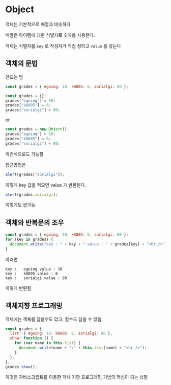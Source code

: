 # Object

객체는 기본적으로 배열과 비슷하다

배열은 아이템에 대한 식별자로 숫자를 사용한다.

객체는 식별자를 `key` 로 작성자가 직접 정하고 `value` 를 넣는다

## 객체의 문법

만드는 법

```js
const grades = { egoing: 10, k8805: 6, sorialgi: 80 };
```

```js
const grades = {};
grades["egoing"] = 10;
grades["k8805"] = 6;
grades["sorialgi"] = 80;
```

or

```js
const grades = new Object();
grades["egoing"] = 10;
grades["k8805"] = 6;
grades["sorialgi"] = 80;
```

이런식으로도 가능함

접근방법은

```js
alert(grades["sorialgi"]);
```

이렇게 key 값을 적으면 value 가 반환된다.

```js
alert(grades.sorialgi);
```

이렇게도 쌉가능

## 객체와 반복문의 조우

```js
const grades = { egoing: 10, k8805: 6, sorialgi: 80 };
for (key in grades) {
  document.write("key : " + key + " value : " + grades[key] + "<br />");
}
```

이러면

```
key :   egoing value : 10
key :   k8805 value : 6
key :   sorialgi value : 80
```

이렇게 반환됨

## 객체지향 프로그래밍

객체에는 객체를 담을수도 있고, 함수도 담을 수 있음

```js
const grades = {
  list: { egoing: 10, k8805: 6, sorialgi: 80 },
  show: function () {
    for (var name in this.list) {
      document.write(name + ":" + this.list[name] + "<br />");
    }
  },
};
grades.show();
```

이것은 자바스크립트를 이용한 객체 지향 프로그래밍 기법의 핵심이 되는 성질
